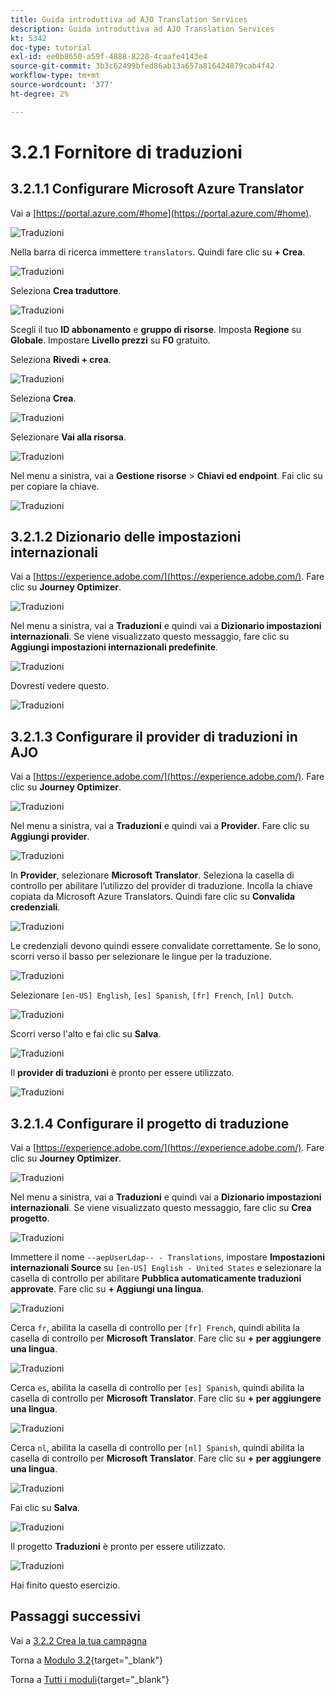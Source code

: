 ```yaml
---
title: Guida introduttiva ad AJO Translation Services
description: Guida introduttiva ad AJO Translation Services
kt: 5342
doc-type: tutorial
exl-id: ee0b8650-a59f-4888-8228-4caafe4143e4
source-git-commit: 3b3c62499bfed86ab13a657a816424879cab4f42
workflow-type: tm+mt
source-wordcount: '377'
ht-degree: 2%

---
```


# 3.2.1 Fornitore di traduzioni

## 3.2.1.1 Configurare Microsoft Azure Translator

Vai a [https://portal.azure.com/#home](https://portal.azure.com/#home).

![Traduzioni](./images/transl1.png)

Nella barra di ricerca immettere `translators`. Quindi fare clic su **+ Crea**.

![Traduzioni](./images/transl2.png)

Seleziona **Crea traduttore**.

![Traduzioni](./images/transl3.png)

Scegli il tuo **ID abbonamento** e **gruppo di risorse**.
Imposta **Regione** su **Globale**.
Impostare **Livello prezzi** su **F0** gratuito.

Seleziona **Rivedi + crea**.

![Traduzioni](./images/transl4.png)

Seleziona **Crea**.

![Traduzioni](./images/transl5.png)

Selezionare **Vai alla risorsa**.

![Traduzioni](./images/transl6.png)

Nel menu a sinistra, vai a **Gestione risorse** > **Chiavi ed endpoint**. Fai clic su per copiare la chiave.

![Traduzioni](./images/transl7.png)

## 3.2.1.2 Dizionario delle impostazioni internazionali

Vai a [https://experience.adobe.com/](https://experience.adobe.com/). Fare clic su **Journey Optimizer**.

![Traduzioni](./images/ajolp1.png)

Nel menu a sinistra, vai a **Traduzioni** e quindi vai a **Dizionario impostazioni internazionali**. Se viene visualizzato questo messaggio, fare clic su **Aggiungi impostazioni internazionali predefinite**.

![Traduzioni](./images/locale1.png)

Dovresti vedere questo.

![Traduzioni](./images/locale2.png)

## 3.2.1.3 Configurare il provider di traduzioni in AJO

Vai a [https://experience.adobe.com/](https://experience.adobe.com/). Fare clic su **Journey Optimizer**.

![Traduzioni](./images/ajolp1.png)

Nel menu a sinistra, vai a **Traduzioni** e quindi vai a **Provider**. Fare clic su **Aggiungi provider**.

![Traduzioni](./images/transl8.png)

In **Provider**, selezionare **Microsoft Translator**. Seleziona la casella di controllo per abilitare l’utilizzo del provider di traduzione. Incolla la chiave copiata da Microsoft Azure Translators. Quindi fare clic su **Convalida credenziali**.

![Traduzioni](./images/transl9.png)

Le credenziali devono quindi essere convalidate correttamente. Se lo sono, scorri verso il basso per selezionare le lingue per la traduzione.

![Traduzioni](./images/transl10.png)

Selezionare `[en-US] English`, `[es] Spanish`, `[fr] French`, `[nl] Dutch`.

![Traduzioni](./images/transl11.png)

Scorri verso l&#39;alto e fai clic su **Salva**.

![Traduzioni](./images/transl12.png)

Il **provider di traduzioni** è pronto per essere utilizzato.

![Traduzioni](./images/transl13.png)

## 3.2.1.4 Configurare il progetto di traduzione

Vai a [https://experience.adobe.com/](https://experience.adobe.com/). Fare clic su **Journey Optimizer**.

![Traduzioni](./images/ajolp1.png)

Nel menu a sinistra, vai a **Traduzioni** e quindi vai a **Dizionario impostazioni internazionali**. Se viene visualizzato questo messaggio, fare clic su **Crea progetto**.

![Traduzioni](./images/ajoprovider1.png)

Immettere il nome `--aepUserLdap-- - Translations`, impostare **Impostazioni internazionali Source** su `[en-US] English - United States` e selezionare la casella di controllo per abilitare **Pubblica automaticamente traduzioni approvate**. Fare clic su **+ Aggiungi una lingua**.

![Traduzioni](./images/ajoprovider1a.png)

Cerca `fr`, abilita la casella di controllo per `[fr] French`, quindi abilita la casella di controllo per **Microsoft Translator**. Fare clic su **+ per aggiungere una lingua**.

![Traduzioni](./images/ajoprovider2.png)

Cerca `es`, abilita la casella di controllo per `[es] Spanish`, quindi abilita la casella di controllo per **Microsoft Translator**. Fare clic su **+ per aggiungere una lingua**.

![Traduzioni](./images/ajoprovider3.png)

Cerca `nl`, abilita la casella di controllo per `[nl] Spanish`, quindi abilita la casella di controllo per **Microsoft Translator**. Fare clic su **+ per aggiungere una lingua**.

![Traduzioni](./images/ajoprovider6.png)

Fai clic su **Salva**.

![Traduzioni](./images/ajoprovider8.png)

Il progetto **Traduzioni** è pronto per essere utilizzato.

![Traduzioni](./images/ajoprovider9.png)

Hai finito questo esercizio.

## Passaggi successivi

Vai a [3.2.2 Crea la tua campagna](./ex2.md)

Torna a [Modulo 3.2](./ajotranslationsvcs.md){target="_blank"}

Torna a [Tutti i moduli](./../../../overview.md){target="_blank"}